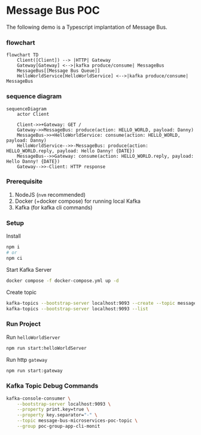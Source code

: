 # Message Bus POC

The following demo is a Typescript implantation of Message Bus.

### flowchart
```mermaid
flowchart TD
    Client([Client]) --> |HTTP| Gateway
    Gateway[Gateway] <-->|kafka produce/consume| MessageBus
    MessageBus[[Message Bus Queue]]
    HelloWorldService[HelloWorldService] <-->|kafka produce/consume| MessageBus
```

### sequence diagram
```mermaid
sequenceDiagram
    actor Client
    
    Client->>+Gateway: GET /
    Gateway->>MessageBus: produce(action: HELLO_WORLD, payload: Danny)
    MessageBus->>+HelloWorldService: consume(action: HELLO_WORLD, payload: Danny) 
    HelloWorldService-->>-MessageBus: produce(action: HELLO_WORLD.reply, payload: Hello Danny! {DATE}) 
    MessageBus-->>Gateway: consume(action: HELLO_WORLD.reply, payload: Hello Danny! {DATE}) 
    Gateway-->>-Client: HTTP response
```

### Prerequisite

1. NodeJS (`nvm` recommended)
2. Docker (+docker compose) for running local Kafka
3. Kafka (for kafka cli commands)

### Setup

Install 
```bash
npm i
# or
npm ci
```

Start Kafka Server
```bash
docker compose -f docker-compose.yml up -d
```

Create topic
```bash
kafka-topics --bootstrap-server localhost:9093 --create --topic message-bus-microservices-poc-topic --partitions 8 --replication-factor 1
kafka-topics --bootstrap-server localhost:9093 --list
```

### Run Project

Run `helloWorldServer`
```bash
npm run start:helloWorldServer
```

Run http `gateway`
```bash
npm run start:gateway
```


### Kafka Topic Debug Commands

```bash
kafka-console-consumer \
    --bootstrap-server localhost:9093 \
    --property print.key=true \
    --property key.separator="-" \
    --topic message-bus-microservices-poc-topic \
    --group poc-group-app-cli-monit
```
